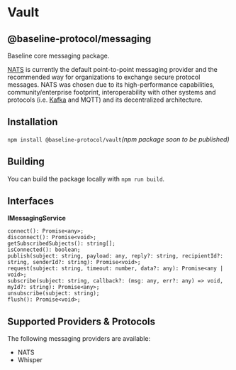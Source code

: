 # Vault

## @baseline-protocol/messaging

Baseline core messaging package.

​[NATS](https://nats.io) is currently the default point-to-point messaging provider and the recommended way for organizations to exchange secure protocol messages. NATS was chosen due to its high-performance capabilities, community/enterprise footprint, interoperability with other systems and protocols (i.e. [Kafka](https://github.com/nats-io/nats-kafka) and MQTT) and its decentralized architecture.‌

## Installation <a href="#installation" id="installation"></a>

`npm install @baseline-protocol/vault`_(npm package soon to be published)_

## Building <a href="#building" id="building"></a>

You can build the package locally with `npm run build`.‌

## Interfaces <a href="#interfaces" id="interfaces"></a>

**IMessagingService**

```
connect(): Promise<any>;
disconnect(): Promise<void>;
getSubscribedSubjects(): string[];
isConnected(): boolean;
publish(subject: string, payload: any, reply?: string, recipientId?: string, senderId?: string): Promise<void>;
request(subject: string, timeout: number, data?: any): Promise<any | void>;
subscribe(subject: string, callback?: (msg: any, err?: any) => void, myId?: string): Promise<any>;
unsubscribe(subject: string);
flush(): Promise<void>;
```

## Supported Providers & Protocols <a href="#supported-providers-and-protocols" id="supported-providers-and-protocols"></a>

The following messaging providers are available:‌

* NATS
* Whisper
